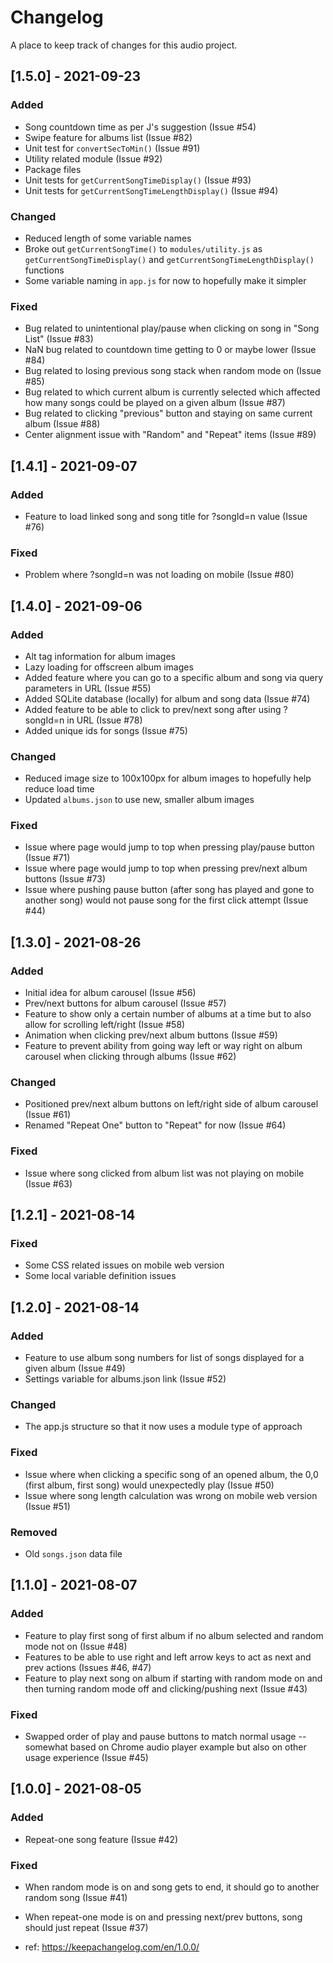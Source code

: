 # Changelog
A place to keep track of changes for this audio project.

## [1.5.0] - 2021-09-23
### Added
- Song countdown time as per J's suggestion (Issue #54)
- Swipe feature for albums list (Issue #82)
- Unit test for `convertSecToMin()` (Issue #91)
- Utility related module (Issue #92)
- Package files
- Unit tests for `getCurrentSongTimeDisplay()` (Issue #93)
- Unit tests for `getCurrentSongTimeLengthDisplay()` (Issue #94)

### Changed
- Reduced length of some variable names
- Broke out `getCurrentSongTime()` to `modules/utility.js` as `getCurrentSongTimeDisplay()` and `getCurrentSongTimeLengthDisplay()` functions
- Some variable naming in `app.js` for now to hopefully make it simpler

### Fixed
- Bug related to unintentional play/pause when clicking on song in "Song List" (Issue #83)
- NaN bug related to countdown time getting to 0 or maybe lower (Issue #84)
- Bug related to losing previous song stack when random mode on (Issue #85)
- Bug related to which current album is currently selected which affected how many songs could be played on a given album (Issue #87)
- Bug related to clicking "previous" button and staying on same current album (Issue #88)
- Center alignment issue with "Random" and "Repeat" items (Issue #89)

## [1.4.1] - 2021-09-07
### Added
- Feature to load linked song and song title for ?songId=n value (Issue #76)

### Fixed
- Problem where ?songId=n was not loading on mobile (Issue #80)

## [1.4.0] - 2021-09-06
### Added
- Alt tag information for album images
- Lazy loading for offscreen album images
- Added feature where you can go to a specific album and song via query parameters in URL (Issue #55)
- Added SQLite database (locally) for album and song data (Issue #74)
- Added feature to be able to click to prev/next song after using ?songId=n in URL (Issue #78)
- Added unique ids for songs (Issue #75)

### Changed
- Reduced image size to 100x100px for album images to hopefully help reduce load time
- Updated `albums.json` to use new, smaller album images

### Fixed
- Issue where page would jump to top when pressing play/pause button (Issue #71)
- Issue where page would jump to top when pressing prev/next album buttons (Issue #73)
- Issue where pushing pause button (after song has played and gone to another song) would not pause song for the first click attempt (Issue #44)

## [1.3.0] - 2021-08-26
### Added
- Initial idea for album carousel (Issue #56)
- Prev/next buttons for album carousel (Issue #57)
- Feature to show only a certain number of albums at a time but to also allow for scrolling left/right (Issue #58)
- Animation when clicking prev/next album buttons (Issue #59)
- Feature to prevent ability from going way left or way right on album carousel when clicking through albums (Issue #62)

### Changed
- Positioned prev/next album buttons on left/right side of album carousel (Issue #61)
- Renamed "Repeat One" button to "Repeat" for now (Issue #64)

### Fixed
- Issue where song clicked from album list was not playing on mobile (Issue #63)

## [1.2.1] - 2021-08-14
### Fixed
- Some CSS related issues on mobile web version
- Some local variable definition issues

## [1.2.0] - 2021-08-14
### Added
- Feature to use album song numbers for list of songs displayed for a given album (Issue #49)
- Settings variable for albums.json link (Issue #52)

### Changed
- The app.js structure so that it now uses a module type of approach

### Fixed
- Issue where when clicking a specific song of an opened album, the 0,0 (first album, first song) would unexpectedly play (Issue #50)
- Issue where song length calculation was wrong on mobile web version (Issue #51)

### Removed
- Old `songs.json` data file

## [1.1.0] - 2021-08-07
### Added
- Feature to play first song of first album if no album selected and random mode not on (Issue #48)
- Features to be able to use right and left arrow keys to act as next and prev actions (Issues #46, #47)
- Feature to play next song on album if starting with random mode on and then turning random mode off and clicking/pushing next (Issue #43)

### Fixed
- Swapped order of play and pause buttons to match normal usage -- somewhat based on Chrome audio player example but also on other usage experience (Issue #45)

## [1.0.0] - 2021-08-05
### Added
- Repeat-one song feature (Issue #42)

### Fixed
- When random mode is on and song gets to end, it should go to another random song (Issue #41)
- When repeat-one mode is on and pressing next/prev buttons, song should just repeat (Issue #37)

- ref: https://keepachangelog.com/en/1.0.0/
